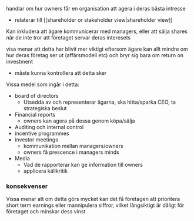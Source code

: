 
handlar om hur owners får en organisation att agera i deras bästa intresse
- relaterar till [[shareholder or stakeholder view|shareholder view]]

Kan inkludera att ägare kommunicerar med managers, eller att sälja shares när de inte tror att företaget servar deras interesets

visa menar att detta har blivit mer viktigt eftersom ägare kan allt mindre om hur deras företag ser ut (affärsmodell etc) och bryr sig bara om return on investment
- måste kunna kontrollera att detta sker

Vissa medel som ingår i detta:
- board of directors
	- Utsedda av och representerar ägarna, ska hitta/sparka CEO, ta strategiska beslut
- Financial reports
	- owners kan agera på dessa genom köpa/sälja
- Auditing och internal control
- incentive programmes
- investor meetings
	- kommunikation mellan managers/owners
	- owners få prescence i managers minds
- Media
	- Vad de rapporterar kan ge information till owners
	- applicera källkritik


### konsekvenser
Vissa menar att om detta görs mycket kan det få företagen att prioritera short term earnings eller mannipulera siffror, vilket långsiktigt är dåligt för företaget och minskar dess vinst


